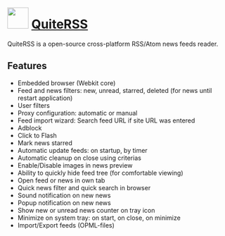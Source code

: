 # <img src="https://cdn.rawgit.com/chocolatey/chocolatey-coreteampackages/69f2d42b/icons/quiterss.png" width="48" height="48"/> [QuiteRSS](https://chocolatey.org/packages/quiterss)

QuiteRSS is a open-source cross-platform RSS/Atom news feeds reader.

## Features

* Embedded browser (Webkit core)
* Feed and news filters: new, unread, starred, deleted (for news until restart application)
* User filters
* Proxy configuration: automatic or manual
* Feed import wizard: Search feed URL if site URL was entered
* Adblock
* Click to Flash
* Mark news starred
* Automatic update feeds: on startup, by timer
* Automatic cleanup on close using criterias
* Enable/Disable images in news preview
* Ability to quickly hide feed tree (for comfortable viewing)
* Open feed or news in own tab
* Quick news filter and quick search in browser
* Sound notification on new news
* Popup notification on new news
* Show new or unread news counter on tray icon
* Minimize on system tray: on start, on close, on minimize
* Import/Export feeds (OPML-files)
